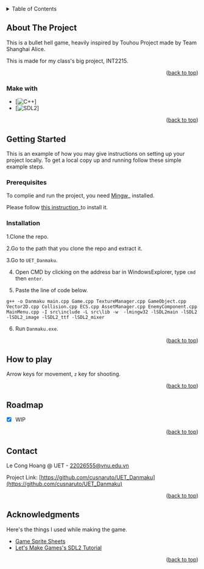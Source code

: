 <a name="readme-top"></a>

<!-- TABLE OF CONTENTS -->
<details>
  <summary>Table of Contents</summary>
  <ol>
    <li>
      <a href="#about-the-project">About The Project</a>
      <ul>
        <li><a href="#built-with">Built With</a></li>
      </ul>
    </li>
    <li>
      <a href="#getting-started">Getting Started</a>
      <ul>
        <li><a href="#prerequisites">Prerequisites</a></li>
        <li><a href="#installation">Installation</a></li>
      </ul>
    </li>
    <li><a href="#How to play">How to play</a></li>
    <li><a href="#roadmap">Roadmap</a></li>
    <li><a href="#contact">Contact</a></li>
    <li><a href="#acknowledgments">Acknowledgments</a></li>
  </ol>
</details>



<!-- ABOUT THE PROJECT -->
## About The Project

This is a bullet hell game, heavily inspired by Touhou Project made by Team Shanghai Alice.

This is made for my class's big project, INT2215.

<p align="right">(<a href="#readme-top">back to top</a>)</p>

### Make with

* [![C++][C++]]
* [![SDL2][SDL2]]


<p align="right">(<a href="#readme-top">back to top</a>)</p>



<!-- GETTING STARTED -->
## Getting Started

This is an example of how you may give instructions on setting up your project locally.
To get a local copy up and running follow these simple example steps.

### Prerequisites

To complie and run the project, you need [Mingw](https://sourceforge.net/projects/mingw/)_ installed.

Please follow [this instruction](https://www.geeksforgeeks.org/installing-mingw-tools-for-c-c-and-changing-environment-variable/)_to install it.
### Installation

1.Clone the repo.

2.Go to the path that you clone the repo and extract it.

3.Go to `UET_Danmaku`.

4. Open CMD by clicking on the address bar in WindowsExplorer, type `cmd` then `enter`.

5. Paste the line of code below.

`g++ -o Danmaku main.cpp Game.cpp TextureManager.cpp GameObject.cpp Vector2D.cpp Collision.cpp ECS.cpp AssetManager.cpp EnemyComponent.cpp MainMenu.cpp -I src\include -L src\lib -w  -lmingw32 -lSDL2main -lSDL2 -lSDL2_image -lSDL2_ttf -lSDL2_mixer`

6. Run `Danmaku.exe`.

<p align="right">(<a href="#readme-top">back to top</a>)</p>



<!-- USAGE EXAMPLES -->
## How to play

Arrow keys for movement, `z` key for shooting.

<p align="right">(<a href="#readme-top">back to top</a>)</p>



<!-- ROADMAP -->
## Roadmap

- [x] WIP

<p align="right">(<a href="#readme-top">back to top</a>)</p>

<!-- CONTACT -->
## Contact

Le Cong Hoang @ UET - 22026555@vnu.edu.vn

Project Link: [https://github.com/cusnaruto/UET_Danmaku](https://github.com/cusnaruto/UET_Danmaku)

<p align="right">(<a href="#readme-top">back to top</a>)</p>


<!-- ACKNOWLEDGMENTS -->
## Acknowledgments

Here's the things I used while making the game.

* [Game Sprite Sheets](https://www.spriters-resource.com/)
* [Let's Make Games's SDL2 Tutorial](https://www.youtube.com/@CarlBirch)

<p align="right">(<a href="#readme-top">back to top</a>)</p>



<!-- MARKDOWN LINKS & IMAGES -->

[C++-url]: https://cplusplus.com/
[C++]:https://img.shields.io/badge/C++-20232A?style=for-the-badge&logo=c++&logoColor=61DAFB
[SDL2]:https://img.shields.io/badge/SDL2-20232A?style=for-the-badge&logo=SDL2&logoColor=61DAFB
[SDL2-url]:https://www.libsdl.org/
